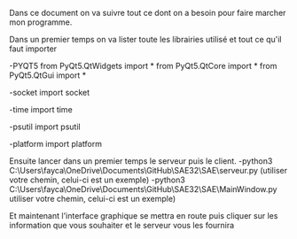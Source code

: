 Dans ce document on va suivre tout ce dont on a besoin pour faire marcher mon programme.

Dans un premier temps on va lister toute les librairies utilisé et tout ce qu'il faut importer

-PYQT5
from PyQt5.QtWidgets import *
from PyQt5.QtCore import *
from PyQt5.QtGui import *

-socket
import socket

-time
import time

-psutil
import psutil

-platform
import platform 

Ensuite lancer dans un premier temps le serveur puis le client.
-python3 C:\Users\fayca\OneDrive\Documents\GitHub\SAE32\SAE\serveur.py (utiliser votre chemin, celui-ci est un exemple)
-python3 C:\Users\fayca\OneDrive\Documents\GitHub\SAE32\SAE\MainWindow.py utiliser votre chemin, celui-ci est un exemple)

Et maintenant l'interface graphique se mettra en route puis cliquer sur les information que vous souhaiter et le serveur vous les fournira 
